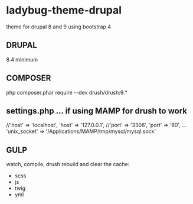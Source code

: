 # ladybug-theme-drupal
theme for drupal 8 and 9 using bootstrap 4

DRUPAL
-------
8.4 minimum

COMPOSER
---------
php composer.phar require --dev drush/drush:9.*

settings.php ... if using MAMP for drush to work
-------------------------------------------------
//'host' => 'localhost',
'host' => '127.0.0.1',
//'port' => '3306',
'port' => '80',
...
'unix_socket' => '/Applications/MAMP/tmp/mysql/mysql.sock'

GULP
----
watch, compile, drush rebuild and clear the cache:
- scss
- js
- twig
- yml
